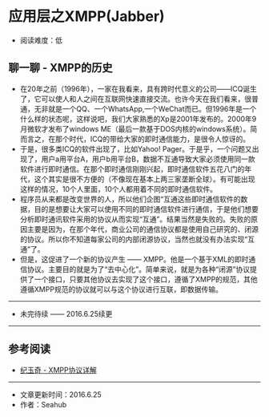 # 应用层之XMPP(Jabber)
* 阅读难度：低

## 聊一聊 - XMPP的历史
* 在20年之前（1996年），一家在我看来，具有跨时代意义的公司——ICQ诞生了，它可以使人和人之间在互联网快速直接交流。也许今天在我们看来，很普通，无非就是一个QQ、一个WhatsApp,一个WeChat而已。但1996年是一个什么样的状态呢，这样说吧，我们大家熟悉的Xp是2001年发布的。2000年9月微软才发布了windows ME（最后一款基于DOS内核的windows系统）。简而言之，在那个时代，ICQ的带给大家的即时通信能力，是很令人惊讶的。
* 于是，很多类ICQ的软件出现了，比如Yahoo! Pager。于是乎，一个问题又出现了，用户a用平台A，用户b用平台B，数据不互通导致大家必须使用同一款软件进行即时通信。在那个即时通信刚刚兴起，即时通信软件五花八门的年代，这个其实是很不方便的（不像现在基本上两三家垄断全球）。有可能出现这样的情况，10个人里面，10个人都用着不同的即时通信软件。
* 程序员从来都是改变世界的人，所以他们企图“互通这些即时通信软件的数据，目的是想要让大家可以使用不同的即时通信软件进行通信，于是他们想要分析即时通讯软件采用的协议从而实现“互通”。结果当然是失败的。失败的原因主要是因为，在那个年代，商业公司的通信协议都是使用自己研究的、闭源的协议。所以你不知道每家公司的内部闭源协议，当然也就没有办法实现“互通”了。
* 但是，这促进了一个新的协议产生 —— XMPP。他是一个基于XML的即时通信协议。主要目的就是为了“去中心化”。简单来说，就是为各种“闭源”协议提供了一个接口，只要其他协议去实现了这个接口，遵循了XMPP的规范，其他遵循XMPP规范的协议就可以与这个协议进行互联，即数据传输。

---

* 未完待续 —— 2016.6.25续更

---
## 参考阅读
* [纪玉奇 - XMPP协议详解](http://www.cnblogs.com/jiyuqi/p/5085962.html)

---
* 文章更新时间：2016.6.25
* 作者：Seahub
